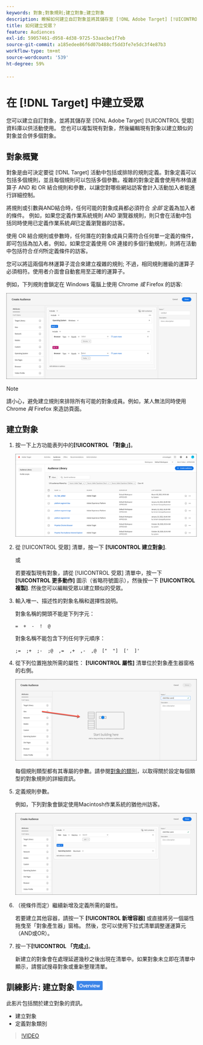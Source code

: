 ```yaml
---
keywords: 對象;對象規則;建立對象;建立對象
description: 瞭解如何建立自訂對象並將其儲存至 [!DNL Adobe Target] [!UICONTROL 受眾] 程式庫，以便在活動中使用。
title: 如何建立受眾？
feature: Audiences
exl-id: 59057461-d958-4d38-9725-53aacbe1f7eb
source-git-commit: a185edee86f6d07b488cf5dd3fe7e5dc3f4e87b3
workflow-type: tm+mt
source-wordcount: '539'
ht-degree: 59%

---
```


# 在 [!DNL Target] 中建立受眾 

您可以建立自訂對象，並將其儲存至 [!DNL Adobe Target] [!UICONTROL 受眾] 資料庫以供活動使用。 您也可以複製現有對象，然後編輯現有對象以建立類似的對象並合併多個對象。

## 對象概覽

對象是由可決定要從 [!DNL Target] 活動中包括或排除的規則定義。對象定義可以包括多個規則，並且每個規則可以包括多個參數。複雜的對象定義會使用布林值運算子 AND 和 OR 結合規則和參數，以讓您對哪些網站訪客會計入活動加入者能進行詳細控制。

將規則或引數與AND結合時，任何可能的對象成員都必須符合 *全部* 定義為加入者的條件。 例如，如果您定義作業系統規則 AND 瀏覽器規則，則只會在活動中包括同時使用已定義作業系統&#x200B;*與*&#x200B;已定義瀏覽器的訪客。

使用 OR 結合規則或參數時，任何潛在的對象成員只需符合任何單一定義的條件，即可包括為加入者。例如，如果您定義使用 OR 連接的多個行動規則，則將在活動中包括符合&#x200B;*任何*&#x200B;所定義條件的訪客。

您可以將這兩個布林運算子混合來建立複雜的規則; 不過，相同規則層級的運算子必須相符。使用者介面會自動套用至正確的運算子。

例如，下列規則會鎖定在 Windows 電腦上使用 Chrome *或* Firefox 的訪客:

![建立受眾](assets/audience_create.png)

>[!NOTE]
>
>請小心，避免建立規則來排除所有可能的對象成員。例如，某人無法同時使用 Chrome *與* Firefox 來造訪頁面。

## 建立對象

1. 按一下上方功能表列中的&#x200B;**[!UICONTROL 「對象」]**。

   ![audiences_list影像](assets/audiences_list.png)

1. 從 [!UICONTROL 受眾] 清單，按一下 **[!UICONTROL 建立對象]**.

   或

   若要複製現有對象，請從 [!UICONTROL 受眾] 清單中，按一下 **[!UICONTROL 更多動作]** 圖示（省略符號圖示），然後按一下 **[!UICONTROL 複製]**. 然後您可以編輯受眾以建立類似的受眾。

1. 輸入唯一、描述性的對象名稱和選擇性說明。

   對象名稱的開頭不能是下列字元：

   `=  +  -  !  @`

   對象名稱不能包含下列任何字元順序：

   `;=  ;+  ;-  ;@  ,=  ,+  ,-  ,@  ["  "]  ['  ]'`

1. 從下列位置拖放所需的屬性： **[!UICONTROL 屬性]** 清單位於對象產生器窗格的右側。

   ![拖放屬性](assets/drag-attribute.png)

   每個規則類型都有其專屬的參數。請參閱[對象的類別](/help/main/c-target/c-audiences/c-target-rules/target-rules.md#concept_E3A77E42F1644503A829B5107B20880D)，以取得關於設定每個類型的對象規則的詳細資訊。

1. 定義規則參數。

   例如，下列對象會鎖定使用Macintosh作業系統的猶他州訪客。

   ![猶他州/Macintosh對象](assets/adience-builder.png)

1. （視條件而定）繼續新增及定義所需的屬性。

   若要建立其他容器，請按一下 **[!UICONTROL 新增容器]** 或直接將另一個屬性拖曳至「對象產生器」窗格。 然後，您可以使用下拉式清單調整運運算元（AND或OR）。

1. 按一下&#x200B;**[!UICONTROL 「完成」]**。

   新建立的對象會在處理延遲幾秒之後出現在清單中。如果對象未立即在清單中顯示，請嘗試搜尋對象或重新整理清單。

## 訓練影片: 建立對象 ![總覽徽章](/help/main/assets/overview.png)

此影片包括關於建立對象的資訊。

* 建立對象
* 定義對象類別

>[!VIDEO](https://video.tv.adobe.com/v/17392)
